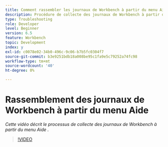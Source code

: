 ```yaml
---
title: Comment rassembler les journaux de Workbench à partir du menu Aide
description: Procédure de collecte des journaux de Workbench à partir du menu Aide
type: Troubleshooting
role: Developer
level: Beginner
version: 6.5
feature: Workbench
topic: Development
index: y
exl-id: c0078e02-34b0-496c-9c06-b7b5fc0304f7
source-git-commit: b3e9251bdb18a008be95c1fa9e5c79252a74fc98
workflow-type: tm+mt
source-wordcount: '40'
ht-degree: 0%

---
```


# Rassemblement des journaux de Workbench à partir du menu Aide

*Cette vidéo décrit le processus de collecte des journaux de Workbench à partir du menu Aide .*

>[!VIDEO](https://video.tv.adobe.com/v/335501?quality=12&learn=on)
